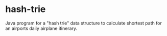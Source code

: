 # hash-trie
Java program for a "hash trie" data structure to calculate shortest path for an airports daily airplane itinerary.
